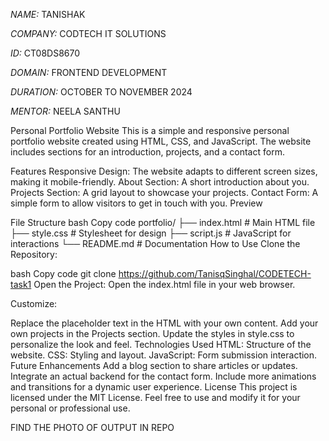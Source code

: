 *NAME:* TANISHAK

*COMPANY:* CODTECH IT SOLUTIONS

*ID:* CT08DS8670

*DOMAIN:* FRONTEND DEVELOPMENT

*DURATION:* OCTOBER TO NOVEMBER 2024

*MENTOR:* NEELA SANTHU

Personal Portfolio Website
This is a simple and responsive personal portfolio website created using HTML, CSS, and JavaScript. The website includes sections for an introduction, projects, and a contact form.

Features
Responsive Design: The website adapts to different screen sizes, making it mobile-friendly.
About Section: A short introduction about you.
Projects Section: A grid layout to showcase your projects.
Contact Form: A simple form to allow visitors to get in touch with you.
Preview
<!-- Replace with your screenshot if available -->

File Structure
bash
Copy code
portfolio/
├── index.html       # Main HTML file
├── style.css        # Stylesheet for design
├── script.js        # JavaScript for interactions
└── README.md        # Documentation
How to Use
Clone the Repository:

bash
Copy code
git clone https://github.com/TanisqSinghal/CODETECH-task1
Open the Project: Open the index.html file in your web browser.

Customize:

Replace the placeholder text in the HTML with your own content.
Add your own projects in the Projects section.
Update the styles in style.css to personalize the look and feel.
Technologies Used
HTML: Structure of the website.
CSS: Styling and layout.
JavaScript: Form submission interaction.
Future Enhancements
Add a blog section to share articles or updates.
Integrate an actual backend for the contact form.
Include more animations and transitions for a dynamic user experience.
License
This project is licensed under the MIT License. Feel free to use and modify it for your personal or professional use.

FIND THE PHOTO OF OUTPUT IN REPO

